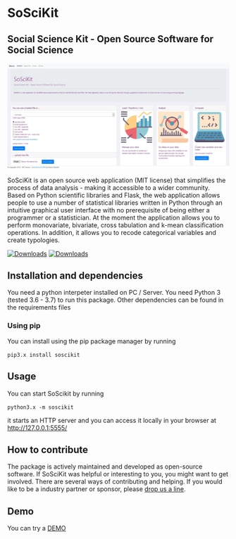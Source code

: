 # SoSciKit
## Social Science Kit - Open Source Software for Social Science
<img src="soscikit/static/images/1page.jpg" alt="Logo">


SoSciKit is an open source web application (MIT license) that simplifies the process of data analysis - making it accessible to a wider community. Based on Python scientific libraries and Flask, the web application allows people to use a number of statistical libraries written in Python through an intuitive graphical user interface with no prerequisite of being either a programmer or a statistician. At the moment the application allows you to perform monovariate, bivariate, cross tabulation and k-mean classification operations. In addition, it allows you to recode categorical variables and create typologies.

[![Downloads](https://pepy.tech/badge/soscikit)](https://pepy.tech/project/soscikit)
[![Downloads](https://pepy.tech/badge/soscikit/week)](https://pepy.tech/project/soscikit/week)

## Installation and dependencies
You need a python interpeter installed on PC / Server. 
You need Python 3 (tested 3.6 - 3.7) to run this package. Other dependencies can be found in the requirements files

### Using pip

You can install using the pip package manager by running

    pip3.x install soscikit

## Usage

You can start SoScikit by running

    python3.x -m soscikit

it starts an HTTP server and you can access it locally in your browser at http://127.0.0.1:5555/


## How to contribute

The package is actively maintained and developed as open-source software. If SoSciKit was helpful or interesting to you, you might want to get involved. There are several ways of contributing and helping. If you would like to be a industry partner or sponsor, please [drop us a line](mailto:scarselli@gmail.com).

## Demo

You can try a [DEMO](http://soscikit.eu.pythonanywhere.com/)


